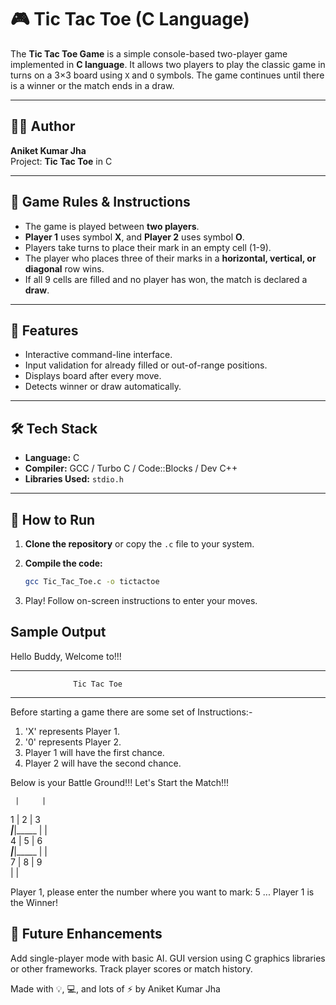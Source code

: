 # 🎮 Tic Tac Toe (C Language)

The **Tic Tac Toe Game** is a simple console-based two-player game implemented in **C language**. It allows two players to play the classic game in turns on a 3×3 board using `X` and `O` symbols. The game continues until there is a winner or the match ends in a draw.

---

## 👨‍💻 Author
**Aniket Kumar Jha**  
Project: **Tic Tac Toe** in C

---

## 📌 Game Rules & Instructions

- The game is played between **two players**.
- **Player 1** uses symbol **X**, and **Player 2** uses symbol **O**.
- Players take turns to place their mark in an empty cell (1-9).
- The player who places three of their marks in a **horizontal, vertical, or diagonal** row wins.
- If all 9 cells are filled and no player has won, the match is declared a **draw**.

---

## 🧠 Features

- Interactive command-line interface.
- Input validation for already filled or out-of-range positions.
- Displays board after every move.
- Detects winner or draw automatically.

---

## 🛠️ Tech Stack

- **Language:** C
- **Compiler:** GCC / Turbo C / Code::Blocks / Dev C++
- **Libraries Used:** `stdio.h`

---

## 🚀 How to Run

1. **Clone the repository** or copy the `.c` file to your system.

2. **Compile the code:**
   ```bash
   gcc Tic_Tac_Toe.c -o tictactoe
3. Play! Follow on-screen instructions to enter your moves.

## Sample Output

Hello Buddy, Welcome to!!!
*************************************************
                  Tic Tac Toe
*************************************************
Before starting a game there are some set of Instructions:-
1) 'X' represents Player 1.
2) '0' represents Player 2.
3) Player 1 will have the first chance.
4) Player 2 will have the second chance.

Below is your Battle Ground!!!
Let's Start the Match!!!

     |     |     
  1  |  2  |  3  
_____|_____|_____
     |     |     
  4  |  5  |  6  
_____|_____|_____
     |     |     
  7  |  8  |  9  
     |     |     

Player 1, please enter the number where you want to mark: 5
...
Player 1 is the Winner!

## 📌 Future Enhancements

Add single-player mode with basic AI.
GUI version using C graphics libraries or other frameworks.
Track player scores or match history.

Made with 💡, 💻, and lots of ⚡ by Aniket Kumar Jha